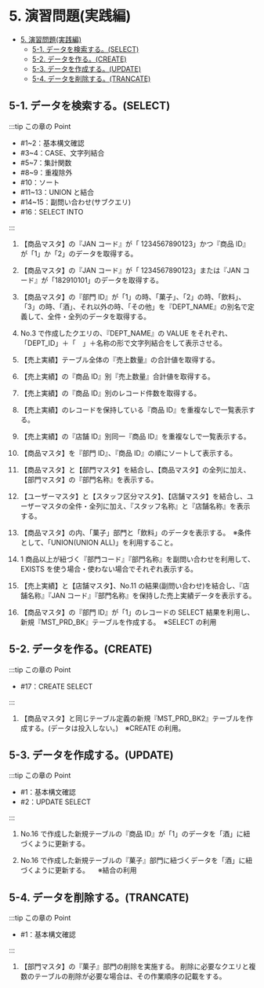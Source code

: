 # 5. 演習問題(実践編)

- [5. 演習問題(実践編)](#5-演習問題実践編)
  - [5-1. データを検索する。(SELECT)](#5-1-データを検索するselect)
  - [5-2. データを作る。(CREATE)](#5-2-データを作るcreate)
  - [5-3. データを作成する。(UPDATE)](#5-3-データを作成するupdate)
  - [5-4. データを削除する。(TRANCATE)](#5-4-データを削除するtrancate)

## 5-1. データを検索する。(SELECT)

:::tip この章の Point

- #1~2：基本構文確認
- #3~4：CASE、文字列結合
- #5~7：集計関数
- #8~9：重複除外
- #10：ソート
- #11~13：UNION と結合
- #14~15：副問い合わせ(サブクエリ)
- #16：SELECT INTO

:::

1. 【商品マスタ】の『JAN コード』が「 1234567890123」かつ『商品 ID』が「1」か「2」のデータを取得する。

1. 【商品マスタ】の『JAN コード』が「 1234567890123」または『JAN コード』が「182910101」のデータを取得する。

1. 【商品マスタ】の『部門 ID』が「1」の時、「菓子」、「2」の時、「飲料」、「3」の時、「酒」、それ以外の時、「その他」を『DEPT_NAME』の別名で定義して、全件・全列のデータを取得する。

1. No.3 で作成したクエリの、『DEPT_NAME』の VALUE をそれぞれ、「DEPT_ID」＋「　」＋名称の形で文字列結合をして表示させる。

1. 【売上実績】テーブル全体の『売上数量』の合計値を取得する。

1. 【売上実績】の『商品 ID』別『売上数量』合計値を取得する。

1. 【売上実績】の『商品 ID』別のレコード件数を取得する。

1. 【売上実績】のレコードを保持している『商品 ID』を重複なしで一覧表示する。

1. 【売上実績】の『店舗 ID』別同一『商品 ID』を重複なしで一覧表示する。

1. 【商品マスタ】を『部門 ID』、『商品 ID』の順にソートして表示する。

1. 【商品マスタ】と【部門マスタ】を結合し、【商品マスタ】の全列に加え、【部門マスタ】の『部門名称』を表示する。

1. 【ユーザーマスタ】と【スタッフ区分マスタ】、【店舗マスタ】を結合し、ユーザーマスタの全件・全列に加え、『スタッフ名称』と『店舗名称』を表示する。

1. 【商品マスタ】の内、「菓子」部門と「飲料」のデータを表示する。　※条件として、「UNION(UNION ALL)」を利用すること。

1. 1 商品以上が紐づく『部門コード』『部門名称』を副問い合わせを利用して、EXISTS を使う場合・使わない場合でそれぞれ表示する。

1. 【売上実績】と【店舗マスタ】、No.11 の結果(副問い合わせ)を結合し、『店舗名称』『JAN コード』『部門名称』を保持した売上実績データを表示する。

1. 【商品マスタ】の『部門 ID』が「1」のレコードの SELECT 結果を利用し、新規『MST_PRD_BK』テーブルを作成する。　※SELECT の利用

## 5-2. データを作る。(CREATE)

:::tip この章の Point

- #17：CREATE SELECT

:::

1. 【商品マスタ】と同じテーブル定義の新規『MST_PRD_BK2』テーブルを作成する。(データは投入しない。)　※CREATE の利用。

## 5-3. データを作成する。(UPDATE)

:::tip この章の Point

- #1：基本構文確認
- #2：UPDATE SELECT

:::

1. No.16 で作成した新規テーブルの『商品 ID』が「1」のデータを「酒」に紐づくように更新する。

1. No.16 で作成した新規テーブルの『菓子』部門に紐づくデータを「酒」に紐づくように更新する。 　※結合の利用

## 5-4. データを削除する。(TRANCATE)

:::tip この章の Point

- #1：基本構文確認

:::

1. 【部門マスタ】の『菓子』部門の削除を実施する。
   削除に必要なクエリと複数のテーブルの削除が必要な場合は、その作業順序の記載をする。
